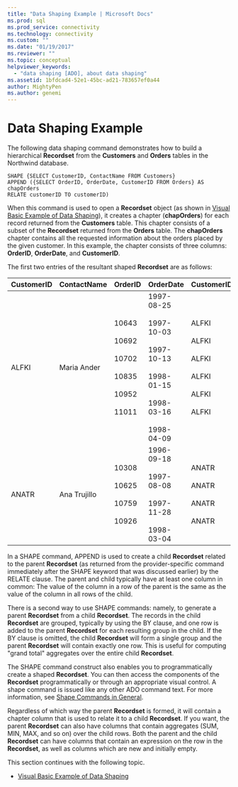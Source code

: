 ```yaml
---
title: "Data Shaping Example | Microsoft Docs"
ms.prod: sql
ms.prod_service: connectivity
ms.technology: connectivity
ms.custom: ""
ms.date: "01/19/2017"
ms.reviewer: ""
ms.topic: conceptual
helpviewer_keywords: 
  - "data shaping [ADO], about data shaping"
ms.assetid: 1bfdcad4-52e1-45bc-ad21-783657ef0a44
author: MightyPen
ms.author: genemi
---
```

# Data Shaping Example
The following data shaping command demonstrates how to build a hierarchical **Recordset** from the **Customers** and **Orders** tables in the Northwind database.  
  
```  
SHAPE {SELECT CustomerID, ContactName FROM Customers}   
APPEND ({SELECT OrderID, OrderDate, CustomerID FROM Orders} AS chapOrders   
RELATE customerID TO customerID)   
```  
  
 When this command is used to open a **Recordset** object (as shown in [Visual Basic Example of Data Shaping](../../../ado/guide/data/visual-basic-example-of-data-shaping.md)), it creates a chapter (**chapOrders**) for each record returned from the **Customers** table. This chapter consists of a subset of the **Recordset** returned from the **Orders** table. The **chapOrders** chapter contains all the requested information about the orders placed by the given customer. In this example, the chapter consists of three columns: **OrderID**, **OrderDate**, and **CustomerID**.  
  
 The first two entries of the resultant shaped **Recordset** are as follows:  
  
|CustomerID|ContactName|OrderID|OrderDate|CustomerID|  
|----------------|-----------------|-------------|---------------|----------------|  
|ALFKI|Maria Ander|10643<br /><br /> 10692<br /><br /> 10702<br /><br /> 10835<br /><br /> 10952<br /><br /> 11011|1997-08-25<br /><br /> 1997-10-03<br /><br /> 1997-10-13<br /><br /> 1998-01-15<br /><br /> 1998-03-16<br /><br /> 1998-04-09|ALFKI<br /><br /> ALFKI<br /><br /> ALFKI<br /><br /> ALFKI<br /><br /> ALFKI<br /><br /> ALFKI|  
|ANATR|Ana Trujillo|10308<br /><br /> 10625<br /><br /> 10759<br /><br /> 10926|1996-09-18<br /><br /> 1997-08-08<br /><br /> 1997-11-28<br /><br /> 1998-03-04|ANATR<br /><br /> ANATR<br /><br /> ANATR<br /><br /> ANATR|  
  
 In a SHAPE command, APPEND is used to create a child **Recordset** related to the parent **Recordset** (as returned from the provider-specific command immediately after the SHAPE keyword that was discussed earlier) by the RELATE clause. The parent and child typically have at least one column in common: The value of the column in a row of the parent is the same as the value of the column in all rows of the child.  
  
 There is a second way to use SHAPE commands: namely, to generate a parent **Recordset** from a child **Recordset**. The records in the child **Recordset** are grouped, typically by using the BY clause, and one row is added to the parent **Recordset** for each resulting group in the child. If the BY clause is omitted, the child **Recordset** will form a single group and the parent **Recordset** will contain exactly one row. This is useful for computing "grand total" aggregates over the entire child **Recordset**.  
  
 The SHAPE command construct also enables you to programmatically create a shaped **Recordset**. You can then access the components of the **Recordset** programmatically or through an appropriate visual control. A shape command is issued like any other ADO command text. For more information, see [Shape Commands in General](../../../ado/guide/data/shape-commands-in-general.md).  
  
 Regardless of which way the parent **Recordset** is formed, it will contain a chapter column that is used to relate it to a child **Recordset**. If you want, the parent **Recordset** can also have columns that contain aggregates (SUM, MIN, MAX, and so on) over the child rows. Both the parent and the child **Recordset** can have columns that contain an expression on the row in the **Recordset**, as well as columns which are new and initially empty.  
  
 This section continues with the following topic.  
  
-   [Visual Basic Example of Data Shaping](../../../ado/guide/data/visual-basic-example-of-data-shaping.md)
